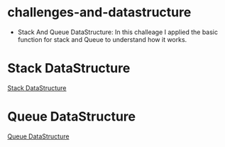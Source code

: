 # challenges-and-datastructure
- Stack And Queue DataStructure:
In this challeage I applied the basic function for stack and Queue to understand how it works.

# Stack DataStructure
[Stack DataStructure](https://github.com/OmarAmjad310/challenges-and-dataStructure/blob/stack-and-queue-implementation/Stack%20And%20Queue/StackAndQueue-implementaion/Images/StackImage.png)

# Queue DataStructure
[Queue DataStructure](https://github.com/OmarAmjad310/challenges-and-dataStructure/blob/stack-and-queue-implementation/Stack%20And%20Queue/StackAndQueue-implementaion/Images/QueueImage.png)
